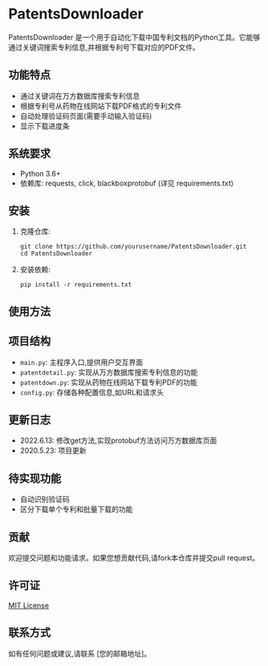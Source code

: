 # PatentsDownloader

PatentsDownloader 是一个用于自动化下载中国专利文档的Python工具。它能够通过关键词搜索专利信息,并根据专利号下载对应的PDF文件。

## 功能特点

- 通过关键词在万方数据库搜索专利信息
- 根据专利号从药物在线网站下载PDF格式的专利文件
- 自动处理验证码页面(需要手动输入验证码)
- 显示下载进度条

## 系统要求

- Python 3.6+
- 依赖库: requests, click, blackboxprotobuf (详见 requirements.txt)

## 安装

1. 克隆仓库:
   ```
   git clone https://github.com/yourusername/PatentsDownloader.git
   cd PatentsDownloader
   ```

2. 安装依赖:
   ```
   pip install -r requirements.txt
   ```

## 使用方法



## 项目结构

- `main.py`: 主程序入口,提供用户交互界面
- `patentdetail.py`: 实现从万方数据库搜索专利信息的功能
- `patentdown.py`: 实现从药物在线网站下载专利PDF的功能
- `config.py`: 存储各种配置信息,如URL和请求头

## 更新日志

- 2022.6.13: 修改get方法,实现protobuf方法访问万方数据库页面
- 2020.5.23: 项目更新

## 待实现功能

- 自动识别验证码
- 区分下载单个专利和批量下载的功能

## 贡献

欢迎提交问题和功能请求。如果您想贡献代码,请fork本仓库并提交pull request。

## 许可证

[MIT License](LICENSE)

## 联系方式

如有任何问题或建议,请联系 [您的邮箱地址]。
